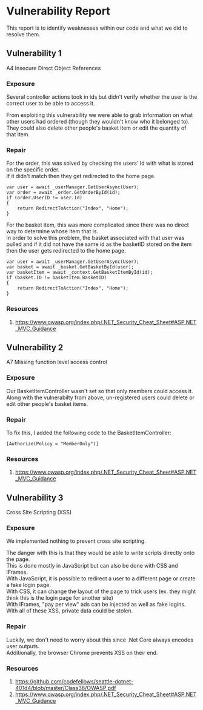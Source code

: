 # Vulnerability Report
This report is to identify weaknesses within our code and what we did to resolve them.

## Vulnerability 1
A4 Insecure Direct Object References  

### Exposure
Several controller actions took in ids but didn't verify whether the user is the correct user to be able to access it.

From exploiting this vulnerability we were able to grab information on what other users had ordered 
(though they wouldn't know who it belonged to).  
They could also delete other people's basket item or edit the quantity of that item.

### Repair
For the order, this was solved by checking the users' Id with what is stored on the specific order.  
If it didn't match then they get redirected to the home page.  
```
var user = await _userManager.GetUserAsync(User);
var order = await _order.GetOrderById(id);
if (order.UserID != user.Id)
{
    return RedirectToAction("Index", "Home");
}
```

For the basket item, this was more complicated since there was no direct way to determine whose item that is.  
In order to solve this problem, the basket associated with that user was pulled 
and if it did not have the same id as the basketID stored on the item then the user gets redirected to the home page.  
```
var user = await _userManager.GetUserAsync(User);
var basket = await _basket.GetBasketById(user);
var basketItem = await _context.GetBasketItemById(id);
if (basket.ID != basketItem.BasketID)
{
    return RedirectToAction("Index", "Home");
}
```

### Resources
1. https://www.owasp.org/index.php/.NET_Security_Cheat_Sheet#ASP.NET_MVC_Guidance  

## Vulnerability 2
A7 Missing function level access control

### Exposure
Our BasketItemController wasn't set so that only members could access it.  
Along with the vulnerabilty from above, un-registered users could delete or edit other people's basket items.  

### Repair
To fix this, I added the following code to the BasketItemController:  
```
[Authorize(Policy = "MemberOnly")]
```

### Resources
1. https://www.owasp.org/index.php/.NET_Security_Cheat_Sheet#ASP.NET_MVC_Guidance  

## Vulnerability 3
Cross Site Scripting (XSS)  

### Exposure  
We implemented nothing to prevent cross site scripting.  

The danger with this is that they would be able to write scripts directly onto the page.  
This is done mostly in JavaScript but can also be done with CSS and IFrames.  
With JavaScript, it is possible to redirect a user to a different page or create a fake login page.  
With CSS, it can change the layout of the page to trick users (ex. they might think this is the login page for another site)  
With IFrames, "pay per view" ads can be injected as well as fake logins.  
With all of these XSS, private data could be stolen.  

### Repair  
Luckily, we don't need to worry about this since .Net Core always encodes user outputs.  
Additionally, the browser Chrome prevents XSS on their end.  

### Resources
1. https://github.com/codefellows/seattle-dotnet-401d4/blob/master/Class38/OWASP.pdf  
2. https://www.owasp.org/index.php/.NET_Security_Cheat_Sheet#ASP.NET_MVC_Guidance  
